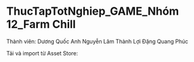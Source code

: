 # ThucTapTotNghiep_GAME_Nhóm 12_Farm Chill
Thành viên: 
Dương Quốc Anh 
Nguyễn Lâm Thành Lợi
Đặng Quang Phúc


Tải và import từ Asset Store:
